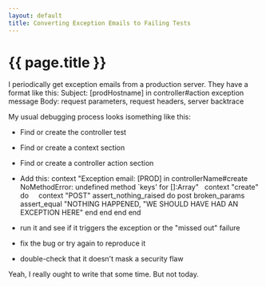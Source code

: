 ```yaml
---
layout: default
title: Converting Exception Emails to Failing Tests
---
```

# {{ page.title }}
I periodically get exception emails from a production server. They have a format like this:
  Subject: [prodHostname] in controller#action exception message
  Body: request parameters, request headers, server backtrace

My usual debugging process looks isomething like this:
- Find or create the controller test
- Find or create a context section 
- Find or create a controller action section 
- Add this:
context "Exception email: [PROD] in controllerName#create NoMethodError: undefined method `keys' for []:Array"
  context "create" do
    context "POST"
      assert_nothing_raised do
        post broken_params
        assert_equal "NOTHING HAPPENED,  "WE SHOULD HAVE HAD AN EXCEPTION HERE"
      end
    end
  end
end

- run it and see if it triggers the exception or the "missed out" failure
- fix the bug or try again to reproduce it
- double-check that it doesn't mask a security flaw

Yeah, I really ought to write that some time. But not today.

